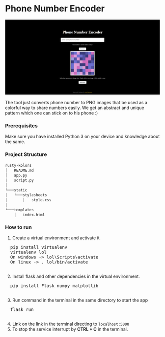 # Phone Number Encoder

<img src="./static/ss.png" alt="preview" width="600">

The tool just converts phone number to PNG images that be used as a colorful way to share numbers easily. We get an abstract and unique pattern which one can stick on to his phone :)

### Prerequisites
Make sure you have installed Python 3 on your device and knowledge about the same.

### Project Structure
```
rusty-kolors
│   README.md
│   app.py
|   script.py
│   
└───static
│   └───stylesheets
│       │   style.css
│   
└───templates
    │   index.html
```

### How to run
1. Create a virtual environment and activate it
  <pre>
  pip install virtualenv  
  virtualenv lol
  On windows -> lol\Scripts\activate
  On linux -> . lol/bin/activate
  </pre>

2. Install flask and other dependencies in the virtual environment.
  <pre>
  pip install Flask numpy matplotlib  
  </pre>

3. Run command in the terminal in the same directory to start the app
  <pre>
  flask run
  </pre>
4. Link on the link in the terminal directing to <code>localhost:5000</code>
5. To stop the service interrupt by **CTRL + C** in the terminal.
